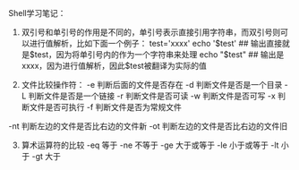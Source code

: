 Shell学习笔记：

1. 双引号和单引号的作用是不同的，单引号表示直接引用字符串，而双引号则可以进行值解析，比如下面一个例子：
test='xxxx'
echo '$test' ## 输出直接就是$test，因为将单引号内的作为一个字符串来处理
echo "$test" ## 输出是xxxx，因为进行值解析，因此$test被翻译为实际的值


2. 文件比较操作符：
-e 判断后面的文件是否存在
-d 判断文件是否是一个目录
-L 判断文件是否是一个链接
-r 判断文件是否可读
-w 判断文件是否可写
-x 判断文件是否可执行
-f 判断文件是否为常规文件

-nt 判断左边的文件是否比右边的文件新
-ot 判断左边的文件是否比右边的文件旧

3. 算术运算符的比较
-eq 等于
-ne 不等于
-ge 大于或等于
-le 小于或等于
-lt 小于
-gt 大于
